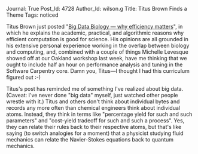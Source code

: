 Journal: True
Post_Id: 4728
Author_Id: wilson.g
Title: Titus Brown Finds a Theme
Tags: noticed

<p>Titus Brown just posted "<a href="http://ivory.idyll.org/blog/apr-12/big-data-biology-2.html">Big Data Biology &mdash; why efficiency matters</a>", in which he explains the academic, practical, and algorithmic reasons why efficient computation is good for science. His opinions are all grounded in his extensive personal experience working in the overlap between biology and computing, and, combined with a couple of things Michelle Levesque showed off at our Oakland workshop last week, have me thinking that we ought to include half an hour on performance analysis and tuning in the Software Carpentry core. Damn you, Titus&mdash;I thought I had this curriculum figured out :-)</p>
<p>Titus's post has reminded me of something I've realized about big data. (Caveat: I've never done "big data" myself, just watched other people wrestle with it.) Titus and others don't think about individual bytes and records any more often than chemical engineers think about individual atoms. Instead, they think in terms like "percentage yield for such and such parameters" and "cost-yield tradeoff for such and such a process". Yes, they can relate their rules back to their respective atoms, but that's like saying (to switch analogies for a moment) that a physicist studying fluid mechanics can relate the Navier-Stokes equations back to quantum mechanics.</p>
